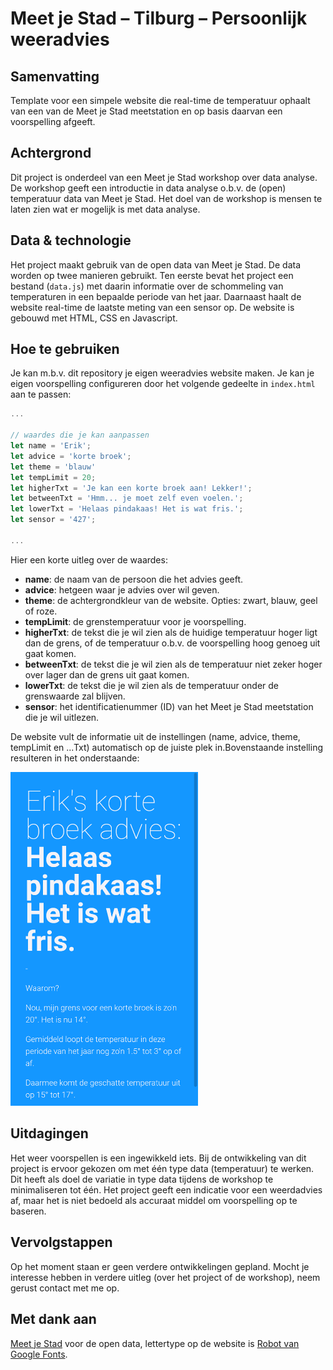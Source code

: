 # Meet je Stad – Tilburg – Persoonlijk weeradvies

## Samenvatting
Template voor een simpele website die real-time de temperatuur ophaalt van een van de Meet je Stad meetstation en op basis daarvan een voorspelling afgeeft.

## Achtergrond
Dit project is onderdeel van een Meet je Stad workshop over data analyse. De workshop geeft een introductie in data analyse o.b.v. de (open) temperatuur data van Meet je Stad. Het doel van de workshop is mensen te laten zien wat er mogelijk is met data analyse. 

## Data & technologie
Het project maakt gebruik van de open data van Meet je Stad. De data worden op twee manieren gebruikt. Ten eerste bevat het project een bestand (`data.js`) met daarin informatie over de schommeling van temperaturen in een bepaalde periode van het jaar. Daarnaast haalt de website real-time de laatste meting van een sensor op. 
De website is gebouwd met HTML, CSS en Javascript. 

## Hoe te gebruiken
Je kan m.b.v. dit repository je eigen weeradvies website maken. Je kan je eigen voorspelling configureren door het volgende gedeelte in `index.html` aan te passen:

```javascript
...

// waardes die je kan aanpassen         
let name = 'Erik';
let advice = 'korte broek';
let theme = 'blauw'    
let tempLimit = 20;
let higherTxt = 'Je kan een korte broek aan! Lekker!';
let betweenTxt = 'Hmm... je moet zelf even voelen.';
let lowerTxt = 'Helaas pindakaas! Het is wat fris.';
let sensor = '427';

...
```
Hier een korte uitleg over de waardes:

- **name**: de naam van de persoon die het advies geeft.
- **advice**: hetgeen waar je advies over wil geven.
- **theme**: de achtergrondkleur van de website. Opties: zwart, blauw, geel of roze.
- **tempLimit**: de grenstemperatuur voor je voorspelling.
- **higherTxt**: de tekst die je wil zien als de huidige temperatuur hoger ligt dan de grens, of de temperatuur o.b.v. de voorspelling hoog genoeg uit gaat komen.
- **betweenTxt**: de tekst die je wil zien als de temperatuur niet zeker hoger over lager dan de grens uit gaat komen.
- **lowerTxt**: de tekst die je wil zien als de temperatuur onder de grenswaarde zal blijven.
- **sensor**: het identificatienummer (ID) van het Meet je Stad meetstation die je wil uitlezen.

De website vult de informatie uit de instellingen (name, advice, theme, tempLimit en ...Txt) automatisch op de juiste plek in.Bovenstaande instelling resulteren in het onderstaande:

<img alt="Voorbeeld Meet je Stad weeradvies website" src="/meetjestad-tilburg-weeradvies-voorbeeld.png" width="300">

## Uitdagingen
Het weer voorspellen is een ingewikkeld iets. Bij de ontwikkeling van dit project is ervoor gekozen om met één type data (temperatuur) te werken. Dit heeft als doel de variatie in type data tijdens de workshop te minimaliseren tot één. Het project geeft een indicatie voor een weerdadvies af, maar het is niet bedoeld als accuraat middel om voorspelling op te baseren.

## Vervolgstappen
Op het moment staan er geen verdere ontwikkelingen gepland. Mocht je interesse hebben in verdere uitleg (over het project of de workshop), neem gerust contact met me op. 

## Met dank aan
[Meet je Stad](https://meetjestad.net/) voor de open data, lettertype op de website is [Robot van Google Fonts](https://fonts.google.com/specimen/Roboto). 
